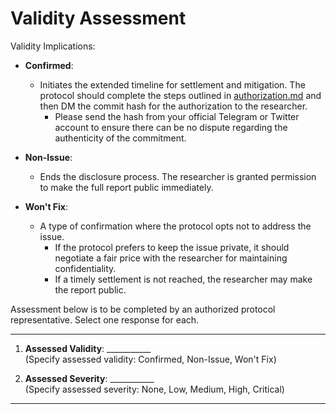 # Validity Assessment

Validity Implications:

* **Confirmed**:
     * Initiates the extended timeline for settlement and mitigation. The protocol should complete the steps outlined in [authorization.md](./authorization.md) and then DM the commit hash for the authorization to the researcher.
          * Please send the hash from your official Telegram or Twitter account to ensure there can be no dispute regarding the authenticity of the commitment.

* **Non-Issue**:
     * Ends the disclosure process. The researcher is granted permission to make the full report public immediately.

* **Won't Fix**:
     * A type of confirmation where the protocol opts not to address the issue.
          * If the protocol prefers to keep the issue private, it should negotiate a fair price with the researcher for maintaining confidentiality.
          * If a timely settlement is not reached, the researcher may make the report public.

Assessment below is to be completed by an authorized protocol representative. Select one response for each.

---


1. **Assessed Validity**:  ___________  
   (Specify assessed validity: Confirmed, Non-Issue, Won't Fix)  

2. **Assessed Severity**:  ___________  
   (Specify assessed severity: None, Low, Medium, High, Critical)  

---